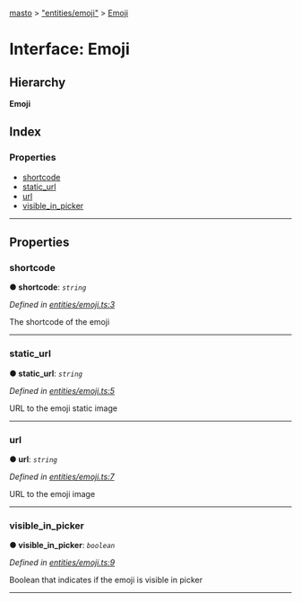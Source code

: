 [masto](../README.md) > ["entities/emoji"](../modules/_entities_emoji_.md) > [Emoji](../interfaces/_entities_emoji_.emoji.md)

# Interface: Emoji

## Hierarchy

**Emoji**

## Index

### Properties

* [shortcode](_entities_emoji_.emoji.md#shortcode)
* [static_url](_entities_emoji_.emoji.md#static_url)
* [url](_entities_emoji_.emoji.md#url)
* [visible_in_picker](_entities_emoji_.emoji.md#visible_in_picker)

---

## Properties

<a id="shortcode"></a>

###  shortcode

**● shortcode**: *`string`*

*Defined in [entities/emoji.ts:3](https://github.com/neet/masto.js/blob/c1501e9/src/entities/emoji.ts#L3)*

The shortcode of the emoji

___
<a id="static_url"></a>

###  static_url

**● static_url**: *`string`*

*Defined in [entities/emoji.ts:5](https://github.com/neet/masto.js/blob/c1501e9/src/entities/emoji.ts#L5)*

URL to the emoji static image

___
<a id="url"></a>

###  url

**● url**: *`string`*

*Defined in [entities/emoji.ts:7](https://github.com/neet/masto.js/blob/c1501e9/src/entities/emoji.ts#L7)*

URL to the emoji image

___
<a id="visible_in_picker"></a>

###  visible_in_picker

**● visible_in_picker**: *`boolean`*

*Defined in [entities/emoji.ts:9](https://github.com/neet/masto.js/blob/c1501e9/src/entities/emoji.ts#L9)*

Boolean that indicates if the emoji is visible in picker

___

